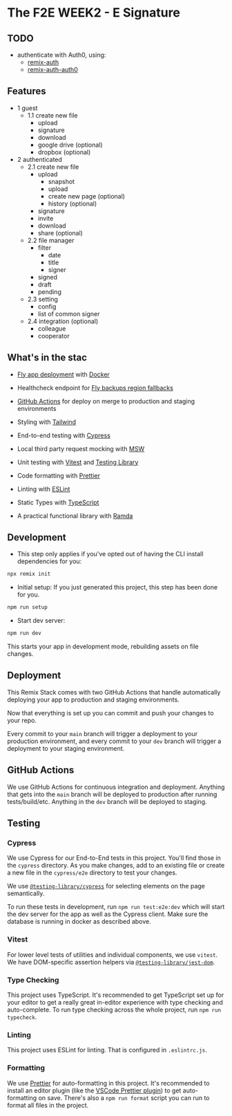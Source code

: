 # The F2E WEEK2 - E Signature

## TODO

- authenticate with Auth0, using:
  - [remix-auth](https://github.com/sergiodxa/remix-auth)
  - [remix-auth-auth0](https://github.com/danestves/remix-auth-auth0)

## Features

- 1 guest
    - 1.1 create new file
        - upload
        - signature
        - download
        - google drive (optional)
        - dropbox (optional)
- 2 authenticated
    - 2.1 create new file
        - upload
            - snapshot
            - upload
            - create new page (optional)
            - history (optional)
        - signature
        - invite
        - download
        - share (optional)
    - 2.2 file manager
        - filter
            - date
            - title
            - signer
        - signed
        - draft
        - pending
    - 2.3 setting
        - config
        - list of common signer
    - 2.4 integration (optional)
        - colleague
        - cooperator

## What's in the stac

- [Fly app deployment](https://fly.io) with [Docker](https://www.docker.com/)

- Healthcheck endpoint for [Fly backups region fallbacks](https://fly.io/docs/reference/configuration/#services-http_checks)

- [GitHub Actions](https://github.com/features/actions) for deploy on merge to production and staging environments

- Styling with [Tailwind](https://tailwindcss.com/)

- End-to-end testing with [Cypress](https://cypress.io)

- Local third party request mocking with [MSW](https://mswjs.io)

- Unit testing with [Vitest](https://vitest.dev) and [Testing Library](https://testing-library.com)

- Code formatting with [Prettier](https://prettier.io)

- Linting with [ESLint](https://eslint.org)

- Static Types with [TypeScript](https://typescriptlang.org)

- A practical functional library with [Ramda](https://ramdajs.com/)

## Development

- This step only applies if you've opted out of having the CLI install dependencies for you:

```bash
npx remix init
```

- Initial setup: If you just generated this project, this step has been done for you.

```bash
npm run setup
```

- Start dev server:

```bash
npm run dev
```

This starts your app in development mode, rebuilding assets on file changes.


## Deployment

This Remix Stack comes with two GitHub Actions that handle automatically deploying your app to production and staging environments.

Now that everything is set up you can commit and push your changes to your repo.

Every commit to your `main` branch will trigger a deployment to your production environment,
and every commit to your `dev` branch will trigger a deployment to your staging environment.


## GitHub Actions

We use GitHub Actions for continuous integration and deployment.
Anything that gets into the `main` branch will be deployed to production after running tests/build/etc.
Anything in the `dev` branch will be deployed to staging.

## Testing

### Cypress

We use Cypress for our End-to-End tests in this project. You'll find those in the `cypress` directory.
As you make changes, add to an existing file or create a new file in the `cypress/e2e` directory to test your changes.

We use [`@testing-library/cypress`](https://testing-library.com/cypress) for selecting elements on the page semantically.

To run these tests in development, run `npm run test:e2e:dev` which will start the dev server for the app as well as the Cypress client. Make sure the database is running in docker as described above.

### Vitest

For lower level tests of utilities and individual components, we use `vitest`.
We have DOM-specific assertion helpers via [`@testing-library/jest-dom`](https://testing-library.com/jest-dom).

### Type Checking

This project uses TypeScript.
It's recommended to get TypeScript set up for your editor to get a really great in-editor experience with type checking and auto-complete. To run type checking across the whole project, run `npm run typecheck`.

### Linting

This project uses ESLint for linting. That is configured in `.eslintrc.js`.

### Formatting

We use [Prettier](https://prettier.io/) for auto-formatting in this project.
It's recommended to install an editor plugin (like the [VSCode Prettier plugin](https://marketplace.visualstudio.com/items?itemName=esbenp.prettier-vscode)) to get auto-formatting on save. There's also a `npm run format` script you can run to format all files in the project.



